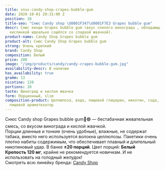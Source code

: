 ```yaml
---
title: snus-candy-shop-crapes-bubble-gum
date: 2020-10-01 20:31:00 Z
position: 18
title-seo: "Снюс Candy shop \U0001F347\U0001F7E3 Grapes bubble gum"
descr: Снюс кенди Grapes bubble gum (вкус спелого винограда , обладающий ярко выраженной
  кислинкой идеально сошёлся со сладкой жвачкой).
product-name: Candy Shop Grapes bubble gum
product-alt: Снюс Candy Shop Grapes bubble gum
strong: Очень крепкий
brand: Candy Shop
composition: Белый
price: 200
image: "/img/products/candy/candy-crapes-bubble-gum.jpg"
availability-descr: В наличии
has_availability: true
gramm: 13
nicotine: 120
portions: 20
taste: Виноград и кислая жвачка
form: Порционный, slim
composition-product: Целлюлоза, вода, пищевой глицерин, никотин, сода, карбонат натрия,
  пищевой ароматизатор
---
```


Снюс Candy shop Grapes bubble gum🍇🟣 — бестабачная жевательная смесь, со вкусом винограда и кислой жвачкой.<br>
Порции длинные и тонкие (очень удобные),  влажные, не содержат табака, вместо него используется волокна целлюлозы. Пакетики очень плотно набиты содержимым, что обеспечивает плавный и длительный никотиновый удар. В банке **±20 порций**. Цвет порций: **Белый**<br>
**Крепость 120 мг**, крайне не рекомендуется новичкам. И не использовать на голодный желудок!<br>
Смотреть всю линейку бренда: <a href="/candy-shop-snus">Candy Shop</a>